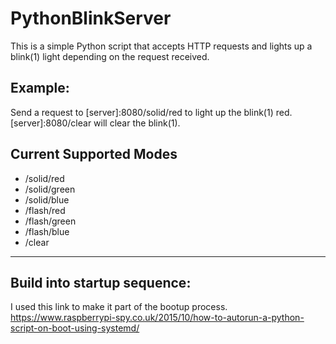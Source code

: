 # PythonBlinkServer
This is a simple Python script that accepts HTTP requests and lights up a blink(1) light depending on the request received.

## Example:
Send a request to [server]:8080/solid/red to light up the blink(1) red.
[server]:8080/clear will clear the blink(1).

## Current Supported Modes
* /solid/red
* /solid/green
* /solid/blue
* /flash/red
* /flash/green
* /flash/blue
* /clear

---
## Build into startup sequence:
I used this link to make it part of the bootup process. https://www.raspberrypi-spy.co.uk/2015/10/how-to-autorun-a-python-script-on-boot-using-systemd/
